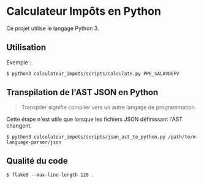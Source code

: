 # Calculateur Impôts en Python

Ce projet utilise le langage Python 3.

## Utilisation

Exemple :

```
$ python3 calculateur_impots/scripts/calculate.py PPE_SALAVDEFV
```

## Transpilation de l'AST JSON en Python

> Transpiler signifie compiler vers un autre langage de programmation.

Cette étape n'est utile que lorsque les fichiers JSON définissant l'AST changent.

```
$ python3 calculateur_impots/scripts/json_ast_to_python.py /path/to/m-language-parser/json
```

## Qualité du code

```
$ flake8 --max-line-length 120 .
```
